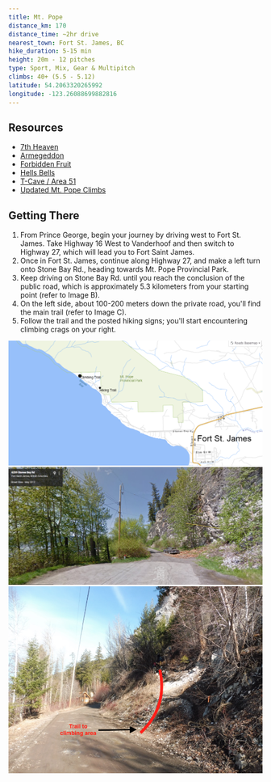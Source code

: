 ```yaml
---
title: Mt. Pope
distance_km: 170
distance_time: ~2hr drive
nearest_town: Fort St. James, BC
hike_duration: 5-15 min
height: 20m - 12 pitches
type: Sport, Mix, Gear & Multipitch
climbs: 40+ (5.5 - 5.12)
latitude: 54.2063320265992
longitude: -123.26088699882816
---
```


## Resources

- [7th Heaven](/public/resources/Mt.-Pope-Seventh-Heaven-Slab-Area.pdf)
- [Armegeddon](/public/resources/Mt.-Pope-Armageddon.pdf)
- [Forbidden Fruit](/public/resources/Mt.Pope-Forbidden-Fruit.pdf)
- [Hells Bells](/public/resources/Hells-Bells.pdf)
- [T-Cave / Area 51](/public/resources/T-CaveArea-51.pdf)
- [Updated Mt. Pope Climbs](/public/resources/Updated-guide-to-Mount-Pope-Rock-Climbs.pdf)

## Getting There

1. From Prince George, begin your journey by driving west to Fort St. James. Take Highway 16 West to Vanderhoof and then switch to Highway 27, which will lead you to Fort Saint James.
2. Once in Fort St. James, continue along Highway 27, and make a left turn onto Stone Bay Rd., heading towards Mt. Pope Provincial Park.
3. Keep driving on Stone Bay Rd. until you reach the conclusion of the public road, which is approximately 5.3 kilometers from your starting point (refer to Image B).
4. On the left side, about 100-200 meters down the private road, you'll find the main trail (refer to Image C).
5. Follow the trail and the posted hiking signs; you'll start encountering climbing crags on your right.

![Image A](./Screen-Shot-2017-06-04-at-8.37.37-PM.png)
![Image B](./Screen-Shot-2017-06-04-at-8.53.40-PM.png)
![Image C](./Screen-Shot-2017-06-04-at-10.25.00-PM.png)
